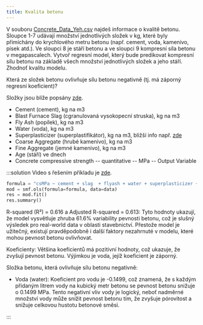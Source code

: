 ```yaml
---
title: Kvalita betonu
---
```


V souboru [Concrete_Data_Yeh.csv](assets/Concrete_Data_Yeh.csv) najdeš informace o kvalitě betonu. Sloupce 1-7 udávají množství jednotlivých složek v kg, které byly přimíchány do krychlového metru betonu (např. cement, voda, kamenivo, písek atd.). Ve sloupci 8 je stáří betonu a ve sloupci 9 kompresní síla betonu v megapascalech. Vytvoř regresní model, který bude predikovat kompresní sílu betonu na základě všech množství jednotlivých složek a jeho stáří. Zhodnoť kvalitu modelu.

Která ze složek betonu ovlivňuje sílu betonu negativně (tj. má záporný regresní koeficient)?


Složky jsou blíže popsány [zde](https://www.ebeton.cz/pojmy/cement-a-jeho-slozky/).

- Cement (cement), kg na m3
- Blast Furnace Slag (cgranulovaná vysokopecní struska), kg na m3
- Fly Ash (popílek), kg na m3
- Water (voda), kg na m3
- Superplasticizer (superplastifikátor), kg na m3, bližší info např. [zde](https://www.chemieprostavbu.cz/sika--superplastifikator-1l/)
- Coarse Aggregate (hrubé kamenivo), kg na m3
- Fine Aggregate (jemné kamenivo), kg na m3
- Age (stáří) ve dnech
- Concrete compressive strength -- quantitative -- MPa -- Output Variable

:::solution
Video s řešením příkladu je [zde](https://youtu.be/iGXlEpf0yb4).

```py
formula = "csMPa ~ cement + slag  + flyash + water + superplasticizer + coarseaggregate + fineaggregate + age"
mod = smf.ols(formula=formula, data=data)
res = mod.fit()
res.summary()
```

R-squared (R²) = 0.616 a Adjusted R-squared = 0.613: Tyto hodnoty ukazují, že model vysvětluje zhruba 61.6% variability pevnosti betonu, což je slušný výsledek pro real-world data v oblasti stavebnictví. Přestože model je užitečný, existují pravděpodobně i další faktory nezahrnuté v modelu, které mohou pevnost betonu ovlivňovat.

Koeficienty: Většina koeficientů má pozitivní hodnoty, což ukazuje, že zvyšují pevnost betonu. Výjimkou je voda, jejíž koeficient je záporný.

Složka betonu, která ovlivňuje sílu betonu negativně:

- Voda (water): Koeficient pro vodu je -0.1499, což znamená, že s každým přidaným litrem vody na kubický metr betonu se pevnost betonu snižuje o 0.1499 MPa. Tento negativní vliv vody je logický, neboť nadměrné množství vody může snížit pevnost betonu tím, že zvyšuje pórovitost a snižuje celkovou hustotu betonové směsi.

:::
